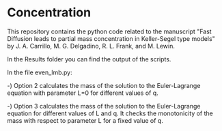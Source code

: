 # Concentration

This repository contains the python code related to the manuscript "Fast Diffusion leads to partial mass concentration in Keller-Segel type models" by J. A. Carrillo, M. G. Delgadino, R. L. Frank, and M. Lewin.

In the Results folder you can find the output of the scripts.

In the file even_lmb.py:

-) Option 2 calculates the mass of the solution to the Euler-Lagrange equation with parameter L=0 for different values of q.

-) Option 3 calculates the mass of the solution to the Euler-Lagrange equation for different values of L and q. It checks the monotonicity of the mass with respect to parameter L for a fixed value of q.

